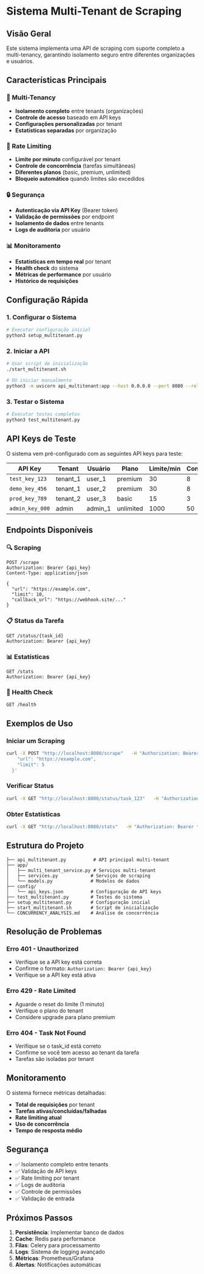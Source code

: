 # Sistema Multi-Tenant de Scraping

## Visão Geral

Este sistema implementa uma API de scraping com suporte completo a multi-tenancy, garantindo isolamento seguro entre diferentes organizações e usuários.

## Características Principais

### 🏢 Multi-Tenancy
- **Isolamento completo** entre tenants (organizações)
- **Controle de acesso** baseado em API keys
- **Configurações personalizadas** por tenant
- **Estatísticas separadas** por organização

### 🚦 Rate Limiting
- **Limite por minuto** configurável por tenant
- **Controle de concorrência** (tarefas simultâneas)
- **Diferentes planos** (basic, premium, unlimited)
- **Bloqueio automático** quando limites são excedidos

### 🔒 Segurança
- **Autenticação via API Key** (Bearer token)
- **Validação de permissões** por endpoint
- **Isolamento de dados** entre tenants
- **Logs de auditoria** por usuário

### 📊 Monitoramento
- **Estatísticas em tempo real** por tenant
- **Health check** do sistema
- **Métricas de performance** por usuário
- **Histórico de requisições**

## Configuração Rápida

### 1. Configurar o Sistema
```bash
# Executar configuração inicial
python3 setup_multitenant.py
```

### 2. Iniciar a API
```bash
# Usar script de inicialização
./start_multitenant.sh

# OU iniciar manualmente
python3 -m uvicorn api_multitenant:app --host 0.0.0.0 --port 8080 --reload
```

### 3. Testar o Sistema
```bash
# Executar testes completos
python3 test_multitenant.py
```

## API Keys de Teste

O sistema vem pré-configurado com as seguintes API keys para teste:

| API Key | Tenant | Usuário | Plano | Limite/min | Concorrência |
|---------|--------|---------|-------|------------|-------------|
| `test_key_123` | tenant_1 | user_1 | premium | 30 | 8 |
| `demo_key_456` | tenant_1 | user_2 | premium | 30 | 8 |
| `prod_key_789` | tenant_2 | user_3 | basic | 15 | 3 |
| `admin_key_000` | admin | admin_1 | unlimited | 1000 | 50 |

## Endpoints Disponíveis

### 🔍 Scraping
```http
POST /scrape
Authorization: Bearer {api_key}
Content-Type: application/json

{
  "url": "https://example.com",
  "limit": 10,
  "callback_url": "https://webhook.site/..."
}
```

### 📋 Status da Tarefa
```http
GET /status/{task_id}
Authorization: Bearer {api_key}
```

### 📊 Estatísticas
```http
GET /stats
Authorization: Bearer {api_key}
```

### 🏥 Health Check
```http
GET /health
```

## Exemplos de Uso

### Iniciar um Scraping
```bash
curl -X POST "http://localhost:8080/scrape"   -H "Authorization: Bearer test_key_123"   -H "Content-Type: application/json"   -d '{
    "url": "https://example.com",
    "limit": 5
  }'
```

### Verificar Status
```bash
curl -X GET "http://localhost:8080/status/task_123"   -H "Authorization: Bearer test_key_123"
```

### Obter Estatísticas
```bash
curl -X GET "http://localhost:8080/stats"   -H "Authorization: Bearer test_key_123"
```

## Estrutura do Projeto

```
├── api_multitenant.py          # API principal multi-tenant
├── app/
│   ├── multi_tenant_service.py # Serviços multi-tenant
│   ├── services.py            # Serviços de scraping
│   └── models.py              # Modelos de dados
├── config/
│   └── api_keys.json          # Configuração de API keys
├── test_multitenant.py        # Testes do sistema
├── setup_multitenant.py       # Configuração inicial
├── start_multitenant.sh       # Script de inicialização
└── CONCURRENCY_ANALYSIS.md    # Análise de concorrência
```

## Resolução de Problemas

### Erro 401 - Unauthorized
- Verifique se a API key está correta
- Confirme o formato: `Authorization: Bearer {api_key}`
- Verifique se a API key está ativa

### Erro 429 - Rate Limited
- Aguarde o reset do limite (1 minuto)
- Verifique o plano do tenant
- Considere upgrade para plano premium

### Erro 404 - Task Not Found
- Verifique se o task_id está correto
- Confirme se você tem acesso ao tenant da tarefa
- Tarefas são isoladas por tenant

## Monitoramento

O sistema fornece métricas detalhadas:

- **Total de requisições** por tenant
- **Tarefas ativas/concluídas/falhadas**
- **Rate limiting atual**
- **Uso de concorrência**
- **Tempo de resposta médio**

## Segurança

- ✅ Isolamento completo entre tenants
- ✅ Validação de API keys
- ✅ Rate limiting por tenant
- ✅ Logs de auditoria
- ✅ Controle de permissões
- ✅ Validação de entrada

## Próximos Passos

1. **Persistência**: Implementar banco de dados
2. **Cache**: Redis para performance
3. **Filas**: Celery para processamento
4. **Logs**: Sistema de logging avançado
5. **Métricas**: Prometheus/Grafana
6. **Alertas**: Notificações automáticas